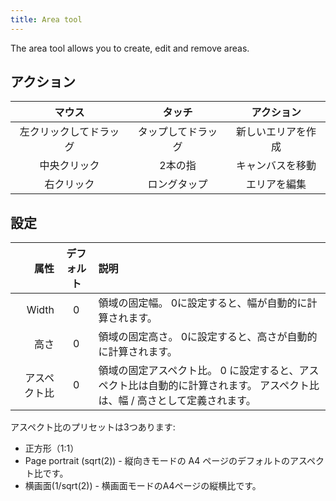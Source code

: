 ```yaml
---
title: Area tool
---
```


The area tool allows you to create, edit and remove areas.

## アクション

|     マウス     |    タッチ    |   アクション   |
| :---------: | :-------: | :-------: |
| 左クリックしてドラッグ | タップしてドラッグ | 新しいエリアを作成 |
|    中央クリック   |    2本の指   |  キャンバスを移動 |
|    右クリック    |   ロングタップ  |   エリアを編集  |

## 設定

|     属性 | デフォルト | 説明                                                                |
| -----: | :---: | :---------------------------------------------------------------- |
|  Width |   0   | 領域の固定幅。 0に設定すると、幅が自動的に計算されます。                                     |
|     高さ |   0   | 領域の固定高さ。 0に設定すると、高さが自動的に計算されます。                                   |
| アスペクト比 |   0   | 領域の固定アスペクト比。 0 に設定すると、アスペクト比は自動的に計算されます。 アスペクト比は、幅 / 高さとして定義されます。 |

アスペクト比のプリセットは3つあります:

- 正方形（1:1）
- Page portrait (sqrt(2)) - 縦向きモードの A4 ページのデフォルトのアスペクト比です。
- 横画面(1/sqrt(2)) - 横画面モードのA4ページの縦横比です。
